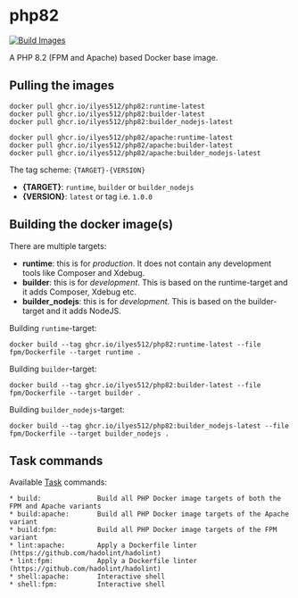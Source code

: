 # php82

[![Build Images](https://github.com/Ilyes512/php82/actions/workflows/main.yml/badge.svg)](https://github.com/Ilyes512/php82/actions/workflows/main.yml)

A PHP 8.2 (FPM and Apache) based Docker base image.

## Pulling the images

```
docker pull ghcr.io/ilyes512/php82:runtime-latest
docker pull ghcr.io/ilyes512/php82:builder-latest
docker pull ghcr.io/ilyes512/php82:builder_nodejs-latest

docker pull ghcr.io/ilyes512/php82/apache:runtime-latest
docker pull ghcr.io/ilyes512/php82/apache:builder-latest
docker pull ghcr.io/ilyes512/php82/apache:builder_nodejs-latest
```

The tag scheme: `{TARGET}-{VERSION}`

- **{TARGET}**: `runtime`, `builder` or `builder_nodejs`
- **{VERSION}**: `latest` or tag i.e. `1.0.0`

## Building the docker image(s)

There are multiple targets:

  - **runtime**: this is for *production*. It does not contain any development tools like Composer and Xdebug.
  - **builder**: this is for *development*. This is based on the runtime-target and it adds Composer, Xdebug etc.
  - **builder_nodejs**: this is for *development*. This is based on the builder-target and it adds NodeJS.

Building `runtime`-target:

```
docker build --tag ghcr.io/ilyes512/php82:runtime-latest --file fpm/Dockerfile --target runtime .
```

Building `builder`-target:

```
docker build --tag ghcr.io/ilyes512/php82:builder-latest --file fpm/Dockerfile --target builder .
```

Building `builder_nodejs`-target:

```
docker build --tag ghcr.io/ilyes512/php82:builder_nodejs-latest --file fpm/Dockerfile --target builder_nodejs .
```

## Task commands

Available [Task](https://taskfile.dev/#/) commands:

```
* build:              Build all PHP Docker image targets of both the FPM and Apache variants
* build:apache:       Build all PHP Docker image targets of the Apache variant
* build:fpm:          Build all PHP Docker image targets of the FPM variant
* lint:apache:        Apply a Dockerfile linter (https://github.com/hadolint/hadolint)
* lint:fpm:           Apply a Dockerfile linter (https://github.com/hadolint/hadolint)
* shell:apache:       Interactive shell
* shell:fpm:          Interactive shell
```
